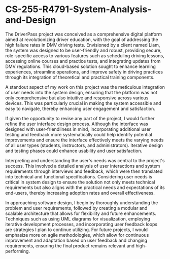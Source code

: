 # CS-255-R4791-System-Analysis-and-Design

The DriverPass project was conceived as a comprehensive digital platform aimed at revolutionizing driver education, with the goal of addressing the high failure rates in DMV driving tests. Envisioned by a client named Liam, the system was designed to be user-friendly and robust, providing secure, role-specific access to various features such as scheduling driving lessons, accessing online courses and practice tests, and integrating updates from DMV regulations. This cloud-based solution sought to enhance learning experiences, streamline operations, and improve safety in driving practices through its integration of theoretical and practical training components.

A standout aspect of my work on this project was the meticulous integration of user needs into the system design, ensuring that the platform was not only comprehensive but also intuitive and responsive across various devices. This was particularly crucial in making the system accessible and easy to navigate, thereby enhancing user engagement and satisfaction.

If given the opportunity to revise any part of the project, I would further refine the user interface design process. Although the interface was designed with user-friendliness in mind, incorporating additional user testing and feedback more systematically could help identify potential improvements and ensure the interface effectively meets the varying needs of all user types (students, instructors, and administrators). Iterative design and testing phases could enhance usability and user satisfaction.

Interpreting and understanding the user's needs was central to the project's success. This involved a detailed analysis of user interactions and system requirements through interviews and feedback, which were then translated into technical and functional specifications. Considering user needs is critical in system design to ensure the solution not only meets technical requirements but also aligns with the practical needs and expectations of its end-users, thereby increasing adoption rates and overall effectiveness.

In approaching software design, I begin by thoroughly understanding the problem and user requirements, followed by creating a modular and scalable architecture that allows for flexibility and future enhancements. Techniques such as using UML diagrams for visualization, employing iterative development processes, and incorporating user feedback loops are strategies I plan to continue utilizing. For future projects, I would emphasize more on agile methodologies, which allow for continuous improvement and adaptation based on user feedback and changing requirements, ensuring the final product remains relevant and high-performing.
